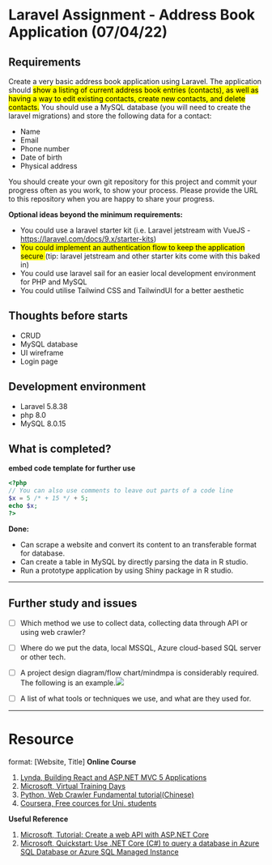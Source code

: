 # Laravel Assignment - Address Book Application (07/04/22)

## Requirements
Create a very basic address book application using Laravel. The application should <mark>show a listing of current address book entries (contacts), as well as having a way to edit existing contacts, create new contacts, and delete contacts.</mark> You should use a MySQL database (you will need to create the laravel migrations) and store the following data for a contact:
- Name
- Email
- Phone number
- Date of birth
- Physical address

You should create your own git repository for this project and commit your progress often as you work, to show your process. Please provide the URL to this repository when you are happy to share your progress.

**Optional ideas beyond the minimum requirements:**
- You could use a laravel starter kit (i.e. Laravel jetstream with VueJS - https://laravel.com/docs/9.x/starter-kits)
- <mark> You could implement an authentication flow to keep the application secure </mark> (tip: laravel jetstream and other starter kits come with this baked in)
- You could use laravel sail for an easier local development environment for PHP and MySQL
- You could utilise Tailwind CSS and TailwindUI for a better aesthetic


## Thoughts before starts

* CRUD
* MySQL database
* UI wireframe
* Login page

## Development environment
* Laravel 5.8.38
* php 8.0
* MySQL 8.0.15


## What is completed?

**embed code template for further use**
```php
<?php
// You can also use comments to leave out parts of a code line
$x = 5 /* + 15 */ + 5;
echo $x;
?>
```

**Done:**
* Can scrape a website and convert its content to an transferable format for database.
* Can create a table in MySQL by directly parsing the data in R studio.
* Run a prototype application by using Shiny package in R studio.



---
## Further study and issues
- [ ] Which method we use to collect data, collecting data through API or using web crawler?
- [ ] Where do we put the data, local MSSQL, Azure cloud-based SQL server or other tech.
- [ ]  A project design diagram/flow chart/mindmpa is considerably required. The following is an example.![](https://i.imgur.com/pYrmrev.png)

- [ ] A list of what tools or techniques we use, and what are they used for.

---
# Resource
format: [Website, Title]
**Online Course**
1. [Lynda, Building React and ASP.NET MVC 5 Applications](https://www.lynda.com/ASP-NET-tutorials/Building-React-ASP-NET-MVC-5-Applications/751345-2.html)
2. [Microsoft, Virtual Training Days](https://www.microsoft.com/en-ca/sites/microsoft-training-days/azure.aspx)
3. [Python, Web Crawler Fundamental tutorial(Chinese)](https://drive.google.com/drive/folders/1Io8yX4F2p4TM4wdLD0O94EHefhcHawI3?usp=sharing)
4. [Coursera, Free cources for Uni. students](https://www.coursera.org/for-university-and-college-students?utm_source=link&utm_medium=share&utm_campaign=social_icons_freecourseraforstudents)

**Useful Reference**
1. [Microsoft, Tutorial: Create a web API with ASP.NET Core](https://docs.microsoft.com/en-us/aspnet/core/tutorials/first-web-api?view=aspnetcore-3.1&tabs=visual-studio)
2. [Microsoft, Quickstart: Use .NET Core (C#) to query a database in Azure SQL Database or Azure SQL Managed Instance](https://docs.microsoft.com/en-us/azure/azure-sql/database/connect-query-dotnet-core)
